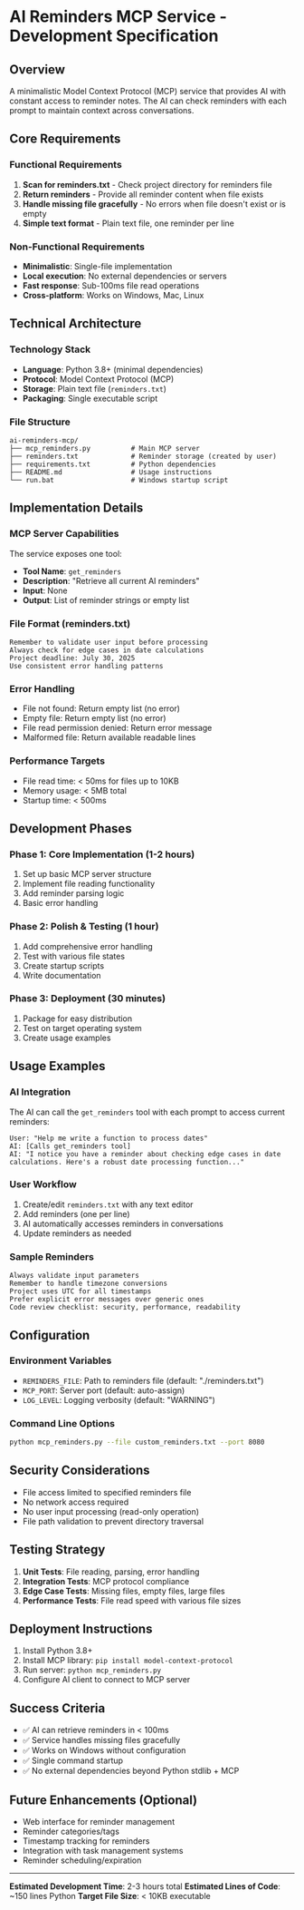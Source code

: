 # AI Reminders MCP Service - Development Specification

## Overview
A minimalistic Model Context Protocol (MCP) service that provides AI with constant access to reminder notes. The AI can check reminders with each prompt to maintain context across conversations.

## Core Requirements

### Functional Requirements
1. **Scan for reminders.txt** - Check project directory for reminders file
2. **Return reminders** - Provide all reminder content when file exists
3. **Handle missing file gracefully** - No errors when file doesn't exist or is empty
4. **Simple text format** - Plain text file, one reminder per line

### Non-Functional Requirements
- **Minimalistic**: Single-file implementation
- **Local execution**: No external dependencies or servers
- **Fast response**: Sub-100ms file read operations
- **Cross-platform**: Works on Windows, Mac, Linux

## Technical Architecture

### Technology Stack
- **Language**: Python 3.8+ (minimal dependencies)
- **Protocol**: Model Context Protocol (MCP)
- **Storage**: Plain text file (`reminders.txt`)
- **Packaging**: Single executable script

### File Structure
```
ai-reminders-mcp/
├── mcp_reminders.py          # Main MCP server
├── reminders.txt             # Reminder storage (created by user)
├── requirements.txt          # Python dependencies
├── README.md                 # Usage instructions
└── run.bat                   # Windows startup script
```

## Implementation Details

### MCP Server Capabilities
The service exposes one tool:
- **Tool Name**: `get_reminders`
- **Description**: "Retrieve all current AI reminders"
- **Input**: None
- **Output**: List of reminder strings or empty list

### File Format (reminders.txt)
```
Remember to validate user input before processing
Always check for edge cases in date calculations
Project deadline: July 30, 2025
Use consistent error handling patterns
```

### Error Handling
- File not found: Return empty list (no error)
- Empty file: Return empty list (no error)
- File read permission denied: Return error message
- Malformed file: Return available readable lines

### Performance Targets
- File read time: < 50ms for files up to 10KB
- Memory usage: < 5MB total
- Startup time: < 500ms

## Development Phases

### Phase 1: Core Implementation (1-2 hours)
1. Set up basic MCP server structure
2. Implement file reading functionality
3. Add reminder parsing logic
4. Basic error handling

### Phase 2: Polish & Testing (1 hour)
1. Add comprehensive error handling
2. Test with various file states
3. Create startup scripts
4. Write documentation

### Phase 3: Deployment (30 minutes)
1. Package for easy distribution
2. Test on target operating system
3. Create usage examples

## Usage Examples

### AI Integration
The AI can call the `get_reminders` tool with each prompt to access current reminders:

```
User: "Help me write a function to process dates"
AI: [Calls get_reminders tool]
AI: "I notice you have a reminder about checking edge cases in date calculations. Here's a robust date processing function..."
```

### User Workflow
1. Create/edit `reminders.txt` with any text editor
2. Add reminders (one per line)
3. AI automatically accesses reminders in conversations
4. Update reminders as needed

### Sample Reminders
```
Always validate input parameters
Remember to handle timezone conversions
Project uses UTC for all timestamps
Prefer explicit error messages over generic ones
Code review checklist: security, performance, readability
```

## Configuration

### Environment Variables
- `REMINDERS_FILE`: Path to reminders file (default: "./reminders.txt")
- `MCP_PORT`: Server port (default: auto-assign)
- `LOG_LEVEL`: Logging verbosity (default: "WARNING")

### Command Line Options
```bash
python mcp_reminders.py --file custom_reminders.txt --port 8080
```

## Security Considerations
- File access limited to specified reminders file
- No network access required
- No user input processing (read-only operation)
- File path validation to prevent directory traversal

## Testing Strategy
1. **Unit Tests**: File reading, parsing, error handling
2. **Integration Tests**: MCP protocol compliance
3. **Edge Case Tests**: Missing files, empty files, large files
4. **Performance Tests**: File read speed with various file sizes

## Deployment Instructions
1. Install Python 3.8+
2. Install MCP library: `pip install model-context-protocol`
3. Run server: `python mcp_reminders.py`
4. Configure AI client to connect to MCP server

## Success Criteria
- ✅ AI can retrieve reminders in < 100ms
- ✅ Service handles missing files gracefully
- ✅ Works on Windows without configuration
- ✅ Single command startup
- ✅ No external dependencies beyond Python stdlib + MCP

## Future Enhancements (Optional)
- Web interface for reminder management
- Reminder categories/tags
- Timestamp tracking for reminders
- Integration with task management systems
- Reminder scheduling/expiration

---

**Estimated Development Time**: 2-3 hours total
**Estimated Lines of Code**: ~150 lines Python
**Target File Size**: < 10KB executable
